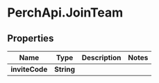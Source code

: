 # PerchApi.JoinTeam

## Properties
Name | Type | Description | Notes
------------ | ------------- | ------------- | -------------
**inviteCode** | **String** |  | 


